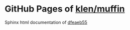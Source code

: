 GitHub Pages of [klen/muffin](https://github.com/klen/muffin.git)
===
Sphinx html documentation of [dfeaeb55](https://github.com/klen/muffin/tree/dfeaeb559293f14769c7860e16264148662ae119)
